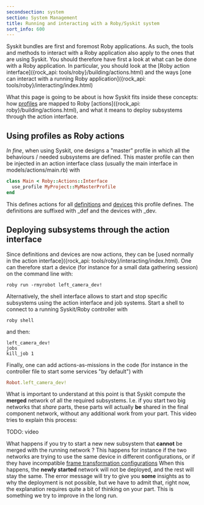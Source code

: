 ```yaml
---
secondsection: system
section: System Management
title: Running and interacting with a Roby/Syskit system
sort_info: 600
---
```


Syskit bundles are first and foremost Roby applications. As such, the tools and
methods to interact with a Roby application also apply to the ones that are
using Syskit. You should therefore have first a look at what can be done with a
Roby application. In particular, you should look at the [Roby action
interface]({rock_api: tools/roby}/building/actions.html) and the ways [one can interact
with a running Roby application]({rock_api: tools/roby}/interacting/index.html)

What this page is going to be about is how Syskit fits inside these concepts:
how [profiles](profiles.html) are mapped to Roby [actions]({rock_api:
roby}/building/actions.html), and what it means to deploy subsystems through
the action interface.

Using profiles as Roby actions
------------------------------
_In fine_, when using Syskit, one designs a "master" profile in which all the
behaviours / needed subsystems are defined. This master profile can then be
injected in an action interface class (usually the main interface in
models/actions/main.rb) with

~~~ ruby
class Main < Roby::Actions::Interface
  use_profile MyProject::MyMasterProfile
end
~~~

This defines actions for all [definitions](profiles.html) and
[devices](devices.html) this profile defines. The definitions are suffixed with
_def and the devices with _dev.

Deploying subsystems through the action interface
-------------------------------------------------

Since definitions and devices are now actions, they can be [used normally in the
action interface]({rock_api: tools/roby}/interacting/index.html). One can
therefore start a device (for instance for a small data gathering session) on
the command line with:

~~~
roby run -rmyrobot left_camera_dev!
~~~

Alternatively, the shell interface allows to start and stop specific
subsystems using the action interface and job systems. Start a shell to connect
to a running Syskit/Roby controller with

~~~
roby shell
~~~

and then:

~~~
left_camera_dev!
jobs
kill_job 1
~~~

Finally, one can add actions-as-missions in the code (for instance in the
controller file to start some services "by default") with

~~~ ruby
Robot.left_camera_dev!
~~~

What is important to understand at this point is that Syskit compute the
__merged__ network of all the required subsystems. I.e. if you start two big
networks that _share_ parts, these parts will actually __be__ shared in the final
component network, without any additional work from your part. This video tries
to explain this process:

TODO: video

What happens if you try to start a new new subsystem that __cannot__ be merged with the
running network ? This happens for instance if the two networks are trying to use
the same device in different configurations, or if they have incompatible [frame
transformation configurations](../data_processing/transformer_roby.html)
When this happens, the __newly started__ network will not be deployed, and the
rest will stay the same. The error message will try to give you __some__
insights as to why the deployment is not possible, but we have to admit that,
right now, the explanation requires quite a bit of thinking on your part. This
is something we try to improve in the long run.

